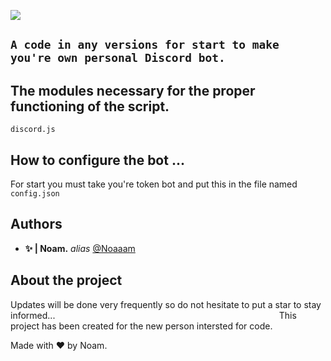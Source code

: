 ![](https://i.servimg.com/u/f66/20/08/95/81/sans_t11.png)

## `A code in any versions for start to make you're own personal Discord bot.`

















## The modules necessary for the proper functioning of the script.

``discord.js``

## How to configure the bot ...


For start you must take you're token bot and put this in the file named ``config.json``

## Authors

* **✨ | Noam.** _alias_ [@Noaaam](https://github.com/Noaaam)

## About the project

Updates will be done very frequently so do not hesitate to put a star to stay informed...                                                                                          
This project has been created for the new person intersted for code.

Made with ❤️ by Noam.




